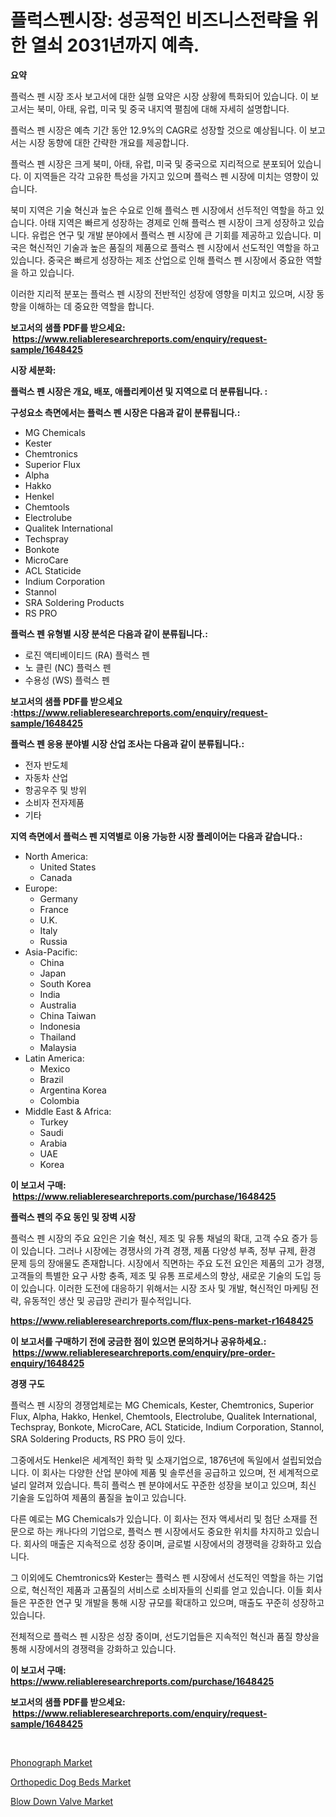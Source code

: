 <p><h1>플럭스펜시장: 성공적인 비즈니스전략을 위한 열쇠 2031년까지 예측.</h1></p><p><strong>요약</strong></p>
<p><p>플럭스 펜 시장 조사 보고서에 대한 실행 요약은 시장 상황에 특화되어 있습니다. 이 보고서는 북미, 아태, 유럽, 미국 및 중국 내지역 펼침에 대해 자세히 설명합니다.</p><p>플럭스 펜 시장은 예측 기간 동안 12.9%의 CAGR로 성장할 것으로 예상됩니다. 이 보고서는 시장 동향에 대한 간략한 개요를 제공합니다.</p><p>플럭스 펜 시장은 크게 북미, 아태, 유럽, 미국 및 중국으로 지리적으로 분포되어 있습니다. 이 지역들은 각각 고유한 특성을 가지고 있으며 플럭스 펜 시장에 미치는 영향이 있습니다.</p><p>북미 지역은 기술 혁신과 높은 수요로 인해 플럭스 펜 시장에서 선두적인 역할을 하고 있습니다. 아태 지역은 빠르게 성장하는 경제로 인해 플럭스 펜 시장이 크게 성장하고 있습니다. 유럽은 연구 및 개발 분야에서 플럭스 펜 시장에 큰 기회를 제공하고 있습니다. 미국은 혁신적인 기술과 높은 품질의 제품으로 플럭스 펜 시장에서 선도적인 역할을 하고 있습니다. 중국은 빠르게 성장하는 제조 산업으로 인해 플럭스 펜 시장에서 중요한 역할을 하고 있습니다.</p><p>이러한 지리적 분포는 플럭스 펜 시장의 전반적인 성장에 영향을 미치고 있으며, 시장 동향을 이해하는 데 중요한 역할을 합니다.</p></p>
<p><strong>보고서의 샘플 PDF를 받으세요: &nbsp;<a href="https://www.reliableresearchreports.com/enquiry/request-sample/1648425">https://www.reliableresearchreports.com/enquiry/request-sample/1648425</a></strong></p>
<p><strong>시장 세분화:</strong></p>
<p><strong> 플럭스 펜 시장은 개요, 배포, 애플리케이션 및 지역으로 더 분류됩니다. :</strong></p>
<p><strong>구성요소 측면에서는 플럭스 펜 시장은 다음과 같이 분류됩니다.:</strong></p>
<p><ul><li>MG Chemicals</li><li>Kester</li><li>Chemtronics</li><li>Superior Flux</li><li>Alpha</li><li>Hakko</li><li>Henkel</li><li>Chemtools</li><li>Electrolube</li><li>Qualitek International</li><li>Techspray</li><li>Bonkote</li><li>MicroCare</li><li>ACL Staticide</li><li>Indium Corporation</li><li>Stannol</li><li>SRA Soldering Products</li><li>RS PRO</li></ul></p>
<p><strong> 플럭스 펜 유형별 시장 분석은 다음과 같이 분류됩니다.:</strong></p>
<p><ul><li>로진 액티베이티드 (RA) 플럭스 펜</li><li>노 클린 (NC) 플럭스 펜</li><li>수용성 (WS) 플럭스 펜</li></ul></p>
<p><strong>보고서의 샘플 PDF를 받으세요 :<a href="https://www.reliableresearchreports.com/enquiry/request-sample/1648425">https://www.reliableresearchreports.com/enquiry/request-sample/1648425</a></strong></p>
<p><strong> 플럭스 펜 응용 분야별 시장 산업 조사는 다음과 같이 분류됩니다.:</strong></p>
<p><ul><li>전자 반도체</li><li>자동차 산업</li><li>항공우주 및 방위</li><li>소비자 전자제품</li><li>기타</li></ul></p>
<p><strong>지역 측면에서 플럭스 펜 지역별로 이용 가능한 시장 플레이어는 다음과 같습니다.:</strong></p>
<p><ul>
    <li>
        North America:
        <ul>
            <li>United States</li>
            <li>Canada</li>
        </ul>
    </li>
    <li>
        Europe:
        <ul>
            <li>Germany</li>
            <li>France</li>
            <li>U.K.</li>
            <li>Italy</li>
            <li>Russia</li>
        </ul>
    </li>
    <li>
        Asia-Pacific:
        <ul>
            <li>China</li>
            <li>Japan</li>
            <li>South Korea</li>
            <li>India</li>
            <li>Australia</li>
            <li>China Taiwan</li>
            <li>Indonesia</li>
            <li>Thailand</li>
            <li>Malaysia</li>
        </ul>
    </li>
    <li>
        Latin America:
        <ul>
            <li>Mexico</li>
            <li>Brazil</li>
            <li>Argentina Korea</li>
            <li>Colombia</li>
        </ul>
    </li>
    <li>
        Middle East & Africa:
        <ul>
            <li>Turkey</li>
            <li>Saudi</li>
            <li>Arabia</li>
            <li>UAE</li>
            <li>Korea</li>
        </ul>
    </li>
    </ul></p>
<p><strong>이 보고서 구매: &nbsp;<a href="https://www.reliableresearchreports.com/purchase/1648425">https://www.reliableresearchreports.com/purchase/1648425</a></strong></p>
<p><strong>플럭스 펜의 주요 동인 및 장벽 시장</strong></p>
<p><p>플럭스 펜 시장의 주요 요인은 기술 혁신, 제조 및 유통 채널의 확대, 고객 수요 증가 등이 있습니다. 그러나 시장에는 경쟁사의 가격 경쟁, 제품 다양성 부족, 정부 규제, 환경 문제 등의 장애물도 존재합니다. 시장에서 직면하는 주요 도전 요인은 제품의 고가 경쟁, 고객들의 특별한 요구 사항 충족, 제조 및 유통 프로세스의 향상, 새로운 기술의 도입 등이 있습니다. 이러한 도전에 대응하기 위해서는 시장 조사 및 개발, 혁신적인 마케팅 전략, 유동적인 생산 및 공급망 관리가 필수적입니다.</p></p>
<p><strong><a href="https://www.reliableresearchreports.com/flux-pens-market-r1648425">https://www.reliableresearchreports.com/flux-pens-market-r1648425</a></strong></p>
<p><strong>이 보고서를 구매하기 전에 궁금한 점이 있으면 문의하거나 공유하세요.: &nbsp;<a href="https://www.reliableresearchreports.com/enquiry/pre-order-enquiry/1648425">https://www.reliableresearchreports.com/enquiry/pre-order-enquiry/1648425</a></strong></p>
<p><strong>경쟁 구도</strong></p>
<p><p>플럭스 펜 시장의 경쟁업체로는 MG Chemicals, Kester, Chemtronics, Superior Flux, Alpha, Hakko, Henkel, Chemtools, Electrolube, Qualitek International, Techspray, Bonkote, MicroCare, ACL Staticide, Indium Corporation, Stannol, SRA Soldering Products, RS PRO 등이 있다. </p><p>그중에서도 Henkel은 세계적인 화학 및 소재기업으로, 1876년에 독일에서 설립되었습니다. 이 회사는 다양한 산업 분야에 제품 및 솔루션을 공급하고 있으며, 전 세계적으로 널리 알려져 있습니다. 특히 플럭스 펜 분야에서도 꾸준한 성장을 보이고 있으며, 최신 기술을 도입하여 제품의 품질을 높이고 있습니다. </p><p>다른 예로는 MG Chemicals가 있습니다. 이 회사는 전자 액세서리 및 첨단 소재를 전문으로 하는 캐나다의 기업으로, 플럭스 펜 시장에서도 중요한 위치를 차지하고 있습니다. 회사의 매출은 지속적으로 성장 중이며, 글로벌 시장에서의 경쟁력을 강화하고 있습니다.</p><p>그 이외에도 Chemtronics와 Kester는 플럭스 펜 시장에서 선도적인 역할을 하는 기업으로, 혁신적인 제품과 고품질의 서비스로 소비자들의 신뢰를 얻고 있습니다. 이들 회사들은 꾸준한 연구 및 개발을 통해 시장 규모를 확대하고 있으며, 매출도 꾸준히 성장하고 있습니다. </p><p>전체적으로 플럭스 펜 시장은 성장 중이며, 선도기업들은 지속적인 혁신과 품질 향상을 통해 시장에서의 경쟁력을 강화하고 있습니다.</p></p>
<p><strong>이 보고서 구매: &nbsp; <a href="https://www.reliableresearchreports.com/purchase/1648425">https://www.reliableresearchreports.com/purchase/1648425</a></strong></p>
<p><strong>보고서의 샘플 PDF를 받으세요: &nbsp;<a href="https://www.reliableresearchreports.com/enquiry/request-sample/1648425">https://www.reliableresearchreports.com/enquiry/request-sample/1648425</a></strong><strong></strong></p>
<p>&nbsp;</p>
<p><p><a href="https://www.linkedin.com/pulse/phonograph-market-size-outlook-forecast-2024-2031-xn6ef?trackingId=wjR0X4NSRlUM%2B7RNHgZ5Kw%3D%3D">Phonograph Market</a></p><p><a href="https://www.linkedin.com/pulse/orthopedic-dog-beds-market-analysis-its-cagr-segmentation-qdprc?trackingId=3CNXF1Zi%2FkiP8bQMHX%2BRjA%3D%3D">Orthopedic Dog Beds Market</a></p><p><a href="https://github.com/RickHolmes3/Market-Research-Report-List-4/blob/main/blow-down-valve-market.md">Blow Down Valve Market</a></p></p>